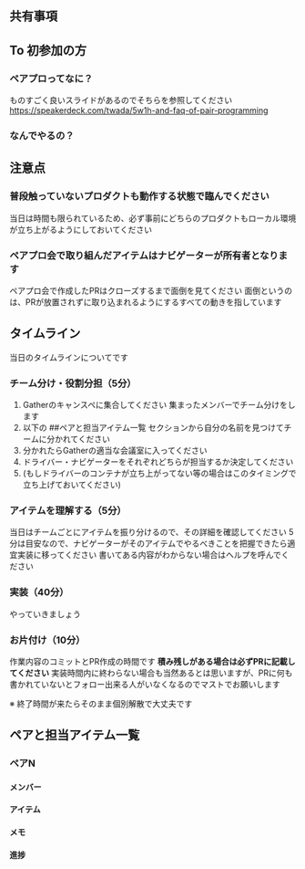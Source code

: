 ## 共有事項

## To 初参加の方
### ペアプロってなに？
ものすごく良いスライドがあるのでそちらを参照してください
https://speakerdeck.com/twada/5w1h-and-faq-of-pair-programming

### なんでやるの？
<!-- write me -->

## 注意点
### 普段触っていないプロダクトも動作する状態で臨んでください
当日は時間も限られているため、必ず事前にどちらのプロダクトもローカル環境が立ち上がるようにしておいてください

### ペアプロ会で取り組んだアイテムはナビゲーターが所有者となります
ペアプロ会で作成したPRはクローズするまで面倒を見てください
面倒というのは、PRが放置されずに取り込まれるようにするすべての動きを指しています

## タイムライン
当日のタイムラインについてです

### チーム分け・役割分担（5分）
1. Gatherのキャンスペに集合してください 集まったメンバーでチーム分けをします
2. 以下の ##ペアと担当アイテム一覧 セクションから自分の名前を見つけてチームに分かれてください
3. 分かれたらGatherの適当な会議室に入ってください
4. ドライバー・ナビゲーターをそれぞれどちらが担当するか決定してください
5. (もしドライバーのコンテナが立ち上がってない等の場合はこのタイミングで立ち上げておいてください)

### アイテムを理解する（5分）
当日はチームごとにアイテムを振り分けるので、その詳細を確認してください
5分は目安なので、ナビゲーターがそのアイテムでやるべきことを把握できたら適宜実装に移ってください
書いてある内容がわからない場合はヘルプを呼んでください

### 実装（40分）
やっていきましょう

### お片付け（10分）
作業内容のコミットとPR作成の時間です
**積み残しがある場合は必ずPRに記載してください**
実装時間内に終わらない場合も当然あるとは思いますが、PRに何も書かれていないとフォロー出来る人がいなくなるのでマストでお願いします

※ 終了時間が来たらそのまま個別解散で大丈夫です

## ペアと担当アイテム一覧
### ペアN
#### メンバー

#### アイテム

#### メモ

#### 進捗
